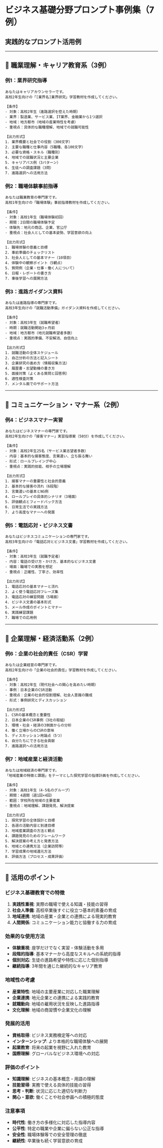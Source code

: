 # ビジネス基礎分野プロンプト事例集（7例）
## 実践的なプロンプト活用例

---

## 💼 職業理解・キャリア教育系（3例）

### 例1：業界研究指導
```
あなたはキャリアカウンセラーです。
高校2年生向けの「[業界名]業界研究」学習教材を作成してください。

【条件】
- 対象：高校2年生（進路選択を控えた時期）
- 業界：製造業、サービス業、IT業界、金融業から1つ選択
- 地域：地方都市（地域の産業特性を考慮）
- 重視点：具体的な職種理解、地域での就職可能性

【出力形式】
1. 業界概要と社会での役割（300文字）
2. 主要な職種と仕事内容（5職種、各100文字）
3. 必要な資格・スキル（職種別）
4. 地域での就職状況と主要企業
5. キャリアパス例（3パターン）
6. 生徒への調査課題（3問）
7. 進路選択への活用方法
```

### 例2：職場体験事前指導
```
あなたは職業教育の専門家です。
高校1年生向けの「職場体験」事前指導教材を作成してください。

【条件】
- 対象：高校1年生（職場体験初回）
- 期間：2日間の職場体験予定
- 体験先：地元の商店、企業、官公庁
- 重視点：社会人としての基本姿勢、学習意欲の向上

【出力形式】
1. 職場体験の意義と目標
2. 事前準備のチェックリスト
3. 社会人としての基本マナー（10項目）
4. 体験中の観察ポイント（5観点）
5. 質問例（企業・仕事・働く人について）
6. 日報・レポートの書き方
7. 事後学習への展開方法
```

### 例3：進路ガイダンス資料
```
あなたは進路指導の専門家です。
高校3年生向けの「就職活動準備」ガイダンス資料を作成してください。

【条件】
- 対象：高校3年生（就職希望者）
- 時期：就職活動開始3ヶ月前
- 地域：地方都市（地元就職希望者多数）
- 重視点：実践的準備、不安解消、自信向上

【出力形式】
1. 就職活動の全体スケジュール
2. 自己分析の方法と記入シート
3. 企業研究の進め方（情報収集方法）
4. 履歴書・志望動機の書き方
5. 面接対策（よくある質問と回答例）
6. 適性検査対策
7. メンタル面でのサポート方法
```

---

## 🤝 コミュニケーション・マナー系（2例）

### 例4：ビジネスマナー実習
```
あなたはビジネスマナーの専門家です。
高校2年生向けの「接客マナー」実習指導案（50分）を作成してください。

【条件】
- 対象：高校2年生25名（サービス業志望者多数）
- 内容：基本的な接客態度、言葉遣い、立ち振る舞い
- 形式：ロールプレイング中心
- 重視点：実践的技能、相手の立場理解

【出力形式】
1. 接客マナーの重要性と社会的意義
2. 基本的な接客の流れ（6段階）
3. 言葉遣いの基本とNG例
4. ロールプレイの具体的シナリオ（3場面）
5. 評価観点とフィードバック方法
6. 日常生活での実践方法
7. より高度なマナーへの発展
```

### 例5：電話応対・ビジネス文書
```
あなたはビジネスコミュニケーションの専門家です。
高校3年生向けの「電話応対とビジネス文書」学習教材を作成してください。

【条件】
- 対象：高校3年生（就職予定者）
- 内容：電話の受け方・かけ方、基本的なビジネス文書
- 場面：職場での実務を想定
- 重視点：正確性、丁寧さ、効率性

【出力形式】
1. 電話応対の基本マナーと流れ
2. よく使う電話応対フレーズ集
3. 電話応対の練習問題（5場面）
4. ビジネス文書の基本形式
5. メール作成のポイントとマナー
6. 実践練習課題
7. 職場での応用例
```

---

## 🌟 企業理解・経済活動系（2例）

### 例6：企業の社会的責任（CSR）学習
```
あなたは企業経営の専門家です。
高校2年生向けの「企業の社会的責任」学習教材を作成してください。

【条件】
- 対象：高校2年生（現代社会への関心を高めたい時期）
- 事例：日本企業のCSR活動
- 重視点：企業の社会的役割理解、社会人意識の醸成
- 形式：事例研究とディスカッション

【出力形式】
1. CSRの基本概念と重要性
2. 日本企業のCSR事例（3社の取組）
3. 環境・社会・経済の3側面からの分析
4. 働く立場からのCSRの意味
5. ディスカッション用論点（5つ）
6. 自分たちにできる社会貢献
7. 進路選択への活用方法
```

### 例7：地域産業と経済活動
```
あなたは地域経済の専門家です。
「地域産業の特徴と課題」をテーマとした探究学習の指導計画を作成してください。

【条件】
- 対象：高校1年生（4-5名のグループ）
- 期間：4週間（週1回×4回）
- 範囲：学校所在地域の主要産業
- 重視点：地域理解、課題発見、解決提案

【出力形式】
1. 探究学習の全体設計と目標
2. 各週の活動内容と到達目標
3. 地域産業調査の方法と観点
4. 課題発見のためのフレームワーク
5. 解決提案の考え方と発表方法
6. 地域との連携方法（企業訪問等）
7. 学習成果の地域還元方法
8. 評価方法（プロセス・成果評価）
```

---

## 📌 活用のポイント

### ビジネス基礎教育での特徴
1. **実践性重視**: 実際の職場で使える知識・技能の習得
2. **社会人準備**: 高校卒業後すぐに役立つ基本的素養の育成
3. **地域連携**: 地域の産業・企業との連携による現実的教育
4. **人間関係**: コミュニケーション能力と協働する力の育成

### 効果的な使用方法
- **体験重視**: 座学だけでなく実習・体験活動を多用
- **段階的指導**: 基本マナーから高度なスキルへの系統的指導
- **個別対応**: 生徒の進路希望や特性に応じた個別指導
- **継続指導**: 3年間を通じた継続的なキャリア教育

### 地域性の考慮
- **産業特性**: 地域の主要産業に対応した職業理解
- **企業連携**: 地元企業との連携による実践的教育
- **就職動向**: 地域の雇用状況を反映した進路指導
- **文化理解**: 地域の商習慣や企業文化の理解

### 発展的活用
- **資格取得**: ビジネス実務検定等への対応
- **インターンシップ**: より本格的な職場体験への展開
- **起業教育**: 将来の起業を視野に入れた教育
- **国際理解**: グローバルなビジネス環境への対応

### 評価のポイント
- **知識理解**: ビジネスの基本概念・用語の理解
- **技能習得**: 実務で使える具体的技能の習得
- **思考・判断**: 状況に応じた適切な判断力
- **関心・意欲**: 働くことや社会参画への積極的態度

### 注意事項
- **時代性**: 働き方の多様化に対応した指導内容
- **公平性**: 特定の職業や企業に偏らない公正な指導
- **安全性**: 職場体験等での安全管理の徹底
- **継続性**: 卒業後も続く学習意欲の育成